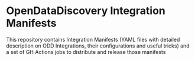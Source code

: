 # OpenDataDiscovery Integration Manifests

This repository contains Integration Manifests (YAML files with detailed description on ODD Integrations, their configurations and useful tricks) and a set of GH Actions jobs to distribute and release those manifests